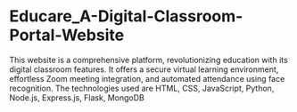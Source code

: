 # Educare_A-Digital-Classroom-Portal-Website
This website is a comprehensive platform, revolutionizing education with its digital classroom features. It offers a secure virtual learning environment, effortless Zoom meeting integration, and automated attendance using face recognition. The technologies used are HTML, CSS, JavaScript, Python, Node.js, Express.js, Flask, MongoDB 
